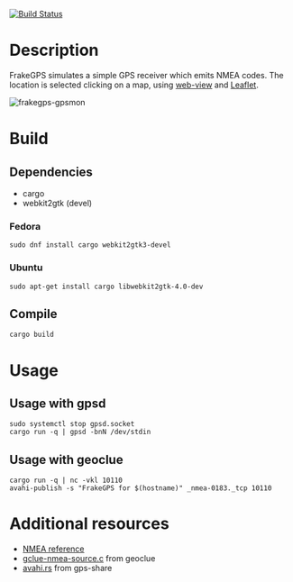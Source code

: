 [![Build Status](https://travis-ci.com/frafra/frakegps.svg?branch=master)](https://travis-ci.com/frafra/frakegps)

# Description

FrakeGPS simulates a simple GPS receiver which emits NMEA codes. The location is selected clicking on a map, using [web-view](https://github.com/Boscop/web-view) and [Leaflet](http://leafletjs.com/).

![frakegps-gpsmon](https://user-images.githubusercontent.com/4068/58375414-ba3b3900-7f52-11e9-88bb-c6db1299eff0.png)

# Build

## Dependencies

- cargo
- webkit2gtk (devel)

### Fedora

```
sudo dnf install cargo webkit2gtk3-devel
```

### Ubuntu

```
sudo apt-get install cargo libwebkit2gtk-4.0-dev
```

## Compile

```
cargo build
```

# Usage

## Usage with gpsd

```
sudo systemctl stop gpsd.socket
cargo run -q | gpsd -bnN /dev/stdin
```

## Usage with geoclue

```
cargo run -q | nc -vkl 10110
avahi-publish -s "FrakeGPS for $(hostname)" _nmea-0183._tcp 10110
```

# Additional resources

- [NMEA reference](https://www.sparkfun.com/datasheets/GPS/NMEA%20Reference%20Manual-Rev2.1-Dec07.pdf)
- [gclue-nmea-source.c](https://gitlab.freedesktop.org/geoclue/geoclue/blob/master/src/gclue-nmea-source.c) from geoclue
- [avahi.rs](https://github.com/zeenix/gps-share/blob/master/src/avahi.rs) from gps-share
